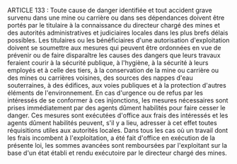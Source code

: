 ARTICLE 133 : Toute cause de danger identifiée et tout accident
grave survenu dans une mine ou carrière ou dans ses dépendances doivent
être portés par le titulaire à la connaissance du directeur chargé des
mines et des autorités administratives et judiciaires locales dans les
plus brefs délais possibles.
Les titulaires ou les bénéficiaires d'une autorisation d'exploitation
doivent se soumettre aux mesures qui peuvent être ordonnées en vue de
prévenir ou de faire disparaître les causes des dangers que leurs
travaux feraient courir à la sécurité publique, à l'hygiène, à la
sécurité à leurs employés et à celle des tiers, à la conservation de la
mine ou carrière ou des mines ou carrières voisines, des sources des
nappes d'eau souterraines, à des édifices, aux voies publiques et à la
protection d'autres éléments de l'environnement.
En cas d'urgence ou de refus par les intéressés de se conformer à ces
injonctions, les mesures nécessaires sont prises immédiatement par des
agents dûment habilités pour faire cesser le danger. Ces mesures sont
exécutées d'office aux frais des intéressés et les agents dûment
habilités peuvent, s'il y a lieu, adresser à cet effet toutes
réquisitions utiles aux autorités locales.
Dans tous les cas où un travail dont les frais incombent à
l'exploitation, a été fait d'office en exécution de la présente loi, les
sommes avancées sont remboursées par l'exploitant sur la base d'un état
établi et rendu exécutoire par le directeur chargé des mines.